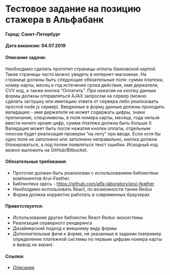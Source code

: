 # Тестовое задание на позицию стажера в Альфабанк
#### Город: Санкт-Петербург
#### Дата вакансии: 04.07.2019

#### Описание задачи:
Необходимо сделать прототип страницы оплаты банковской картой. Такие страницы часто можно увидеть в интернет-магазинах. На странице должны быть следующие обязательные поля: сумма платежа, номер карты, месяц и год истечения срока действия, имя держателя, CVV код, а также кнопка “Оплатить”.
При нажатии на кнопку данные формы должны отправляться AJAX запросом на сервер (можно сделать заглушку или имитацию ответа от сервера либо реализовать простой node.js сервер). Введенные в форму данные должны проходить валидацию - имя держателя не может содержать цифры, знаки препинания, спецсимволы, в поля номера карты, месяца, года нельзя ввести ничего кроме цифр, сумма платежа должна быть больше 0. Валидация может быть после нажатия кнопки оплаты, отдельным плюсом будет реализация проверки “на лету” при вводе. Если хотя бы одно поле не заполнено или заполнено неправильно, кнопка должна блокироваться, а под полем появляться текст ошибки. Исходный код можно выложить на GitHub/Bitbucket.

#### Обязательные требования: 
- Прототип должен быть реализован с использованием библиотеки компонентов Arui-Feather. 
- Библиотека здесь - https://github.com/alfa-laboratory/arui-feather
- Необходимо использовать React, по возможности также Redux
- Форма должна корректно работать в современных браузерах

#### Приветствуется:
- Использование других библиотек React-Redux экосистемы
- Реализация серверного рендеринга
- Дизайнерский подход к внешнему виду формы
- Дополнительные фичи к форме, не указанные в задании (например определение платежной системы по первым цифрам номера карты и вывод на экран).

#### Ссылки:
- <a target="_blank" href="https://docs.google.com/document/d/1CDCRrysvDINK1IR4PZFao4KTjUJ7YXR69CDT_JRLjI4/edit">Описание
</a> 


